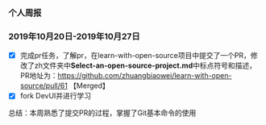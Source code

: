 ### 个人周报

### 2019年10月20日-2019年10月27日

- [x]  完成pr任务，了解pr，在learn-with-open-source项目中提交了一个PR，修改了zh文件夹中**Select-an-open-source-project.md**中标点符号和描述，PR地址为：https://github.com/zhuangbiaowei/learn-with-open-source/pull/61  【Merged】
- [x] fork DevUI并进行学习

总结：本周熟悉了提交PR的过程，掌握了Git基本命令的使用